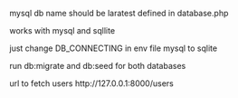 <p>mysql db name should be laratest defined in database.php</p>
<p>works with mysql and sqllite</p>
<p>just change DB_CONNECTING in env file mysql to sqlite</p>
<p>run db:migrate and db:seed for both databases <p>
<p>url to fetch users http://127.0.0.1:8000/users</p>
